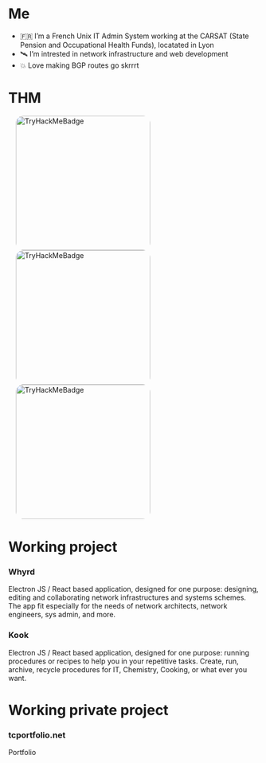 # Me

- 🇫🇷 I’m a French Unix IT Admin System working at the CARSAT (State Pension and Occupational Health Funds), locatated in Lyon
- 🛰️ I’m intrested in network infrastructure and web development
- 💥 Love making BGP routes go skrrrt

# THM
<div>
 <img style="display: inline; width: 270px; border-radius: 15px !important; margin-left: 15px" src="https://assets.tryhackme.com/room-badges/8e753fe8ecd25e8431330fe501fc99bf.png" alt="TryHackMeBadge">
 <img style="display: inline; width: 270px; border-radius: 15px; margin-left: 15px" src="https://assets.tryhackme.com/room-badges/e6234bcc33ca84d89fb81f71c538dedf.png" alt="TryHackMeBadge">
 <img style="display: inline; width: 270px; border-radius: 15px; margin-left: 15px" src="https://assets.tryhackme.com/room-badges/b2d0b5703781dc1e1b53e32f14315980.png" alt="TryHackMeBadge">
</div>
 
# Working project

### Whyrd
Electron JS / React based application, designed for one purpose: designing, editing and collaborating network infrastructures and systems schemes. The app fit especially for the needs of network architects, network engineers, sys admin, and more.

### Kook
Electron JS / React based application, designed for one purpose: running procedures or recipes to help you in your repetitive tasks. Create, run, archive, recycle procedures for IT, Chemistry, Cooking, or what ever you want.

# Working private project

### tcportfolio.net
Portfolio

<!---
Surffren/Surffren is a ✨ special ✨ repository because its `README.md` (this file) appears on your GitHub profile.
You can click the Preview link to take a look at your changes.
--->
